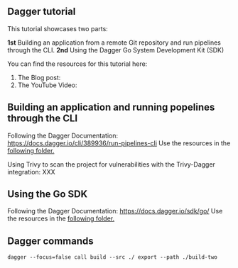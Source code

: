 ## Dagger tutorial

This tutorial showcases two parts:

**1st** Building an application from a remote Git repository and run pipelines through the CLI. 
**2nd** Using the Dagger Go System Development Kit (SDK)

You can find the resources for this tutorial here:
1. The Blog post:
2. The YouTube Video:

## Building an application and running popelines through the CLI

Following the Dagger Documentation: https://docs.dagger.io/cli/389936/run-pipelines-cli
Use the resources in the [following folder.](./one/build.sh)

Using Trivy to scan the project for vulnerabilities with the Trivy-Dagger integration: XXX

## Using the Go SDK

Following the Dagger Documentation: https://docs.dagger.io/sdk/go/
Use the resources in the [following folder.](./one/build.sh)

## Dagger commands

```
dagger --focus=false call build --src ./ export --path ./build-two
```